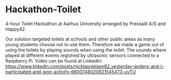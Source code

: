 # Hackathon-Toilet

4-hour Toilet Hackathon at Aarhus University arranged by Pressalit A/S and Happy42.

Our solution targeted toilets at schools and other public areas as many young students choose not to use them. Therefore we made a game out of using the toilets by playing sounds when using the toilet. The sounds where played at different events registred by ultrasonic sensors connected to a Raspberry Pi.
Video can be found at LinkedIn:
https://www.linkedin.com/posts/nicklasnielsen92_yesterday-anders-and-i-participated-and-won-activity-6600748020621545473-uyTU